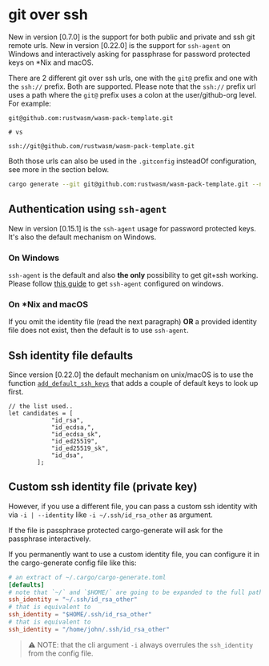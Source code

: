 # git over ssh

New in version [0.7.0] is the support for both public and private and ssh git remote urls.
New in version [0.22.0] is the support for `ssh-agent` on Windows and interactively asking for passphrase for password protected keys on *Nix and macOS.

There are 2 different git over ssh urls, one with the `git@` prefix and one with the `ssh://` prefix. Both are supported. Please note that the `ssh://` prefix url uses a path where the `git@` prefix uses a colon at the user/github-org level. For example:

```raw
git@github.com:rustwasm/wasm-pack-template.git

# vs

ssh://git@github.com/rustwasm/wasm-pack-template.git
```

Both those urls can also be used in the `.gitconfig` insteadOf configuration, see more in the section below.

```sh
cargo generate --git git@github.com:rustwasm/wasm-pack-template.git --name mywasm
```

## Authentication using `ssh-agent`

New in version [0.15.1] is the `ssh-agent` usage for password protected keys. It's also the default mechanism on Windows.

### On Windows

`ssh-agent` is the default and also **the only** possibility to get git+ssh working.
Please follow [this guide](https://github.com/cargo-generate/cargo-generate/discussions/653) to get `ssh-agent` configured on windows.

### On *Nix and macOS

If you omit the identity file (read the next paragraph) **OR** a provided identity file does not exist, then the default is to use `ssh-agent`.

## Ssh identity file defaults

Since version [0.22.0] the default mechanism on unix/macOS is to use the function [`add_default_ssh_keys`](https://github.com/de-vri-es/auth-git2-rs/blob/fd6502e20b9e82063b950ac9e32f6454341e71f2/src/lib.rs#L344) that adds a couple of default keys to look up first.

```
// the list used..
let candidates = [
			"id_rsa",
			"id_ecdsa,",
			"id_ecdsa_sk",
			"id_ed25519",
			"id_ed25519_sk",
			"id_dsa",
		];
```

## Custom ssh identity file (private key)

However, if you use a different file, you can pass a custom ssh identity with via `-i | --identity` like `-i ~/.ssh/id_rsa_other` as argument.

If the file is passphrase protected cargo-generate will ask for the passphrase interactively.

If you permanently want to use a custom identity file, you can configure it in the cargo-generate config file like this:

```toml
# an extract of ~/.cargo/cargo-generate.toml
[defaults]
# note that `~/` and `$HOME/` are going to be expanded to the full path seamlessly
ssh_identity = "~/.ssh/id_rsa_other"
# that is equivalent to
ssh_identity = "$HOME/.ssh/id_rsa_other"
# that is equivalent to
ssh_identity = "/home/john/.ssh/id_rsa_other"
```

> ⚠️ NOTE: that the cli argument `-i` always overrules the `ssh_identity` from the config file.
